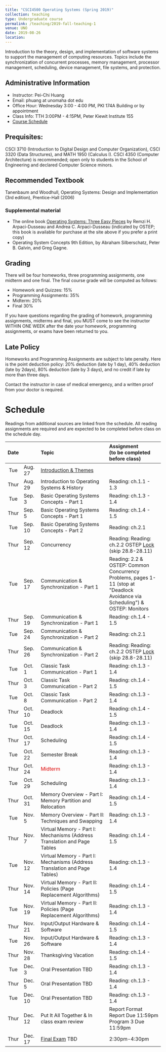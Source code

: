 ```yaml
---
title: "CSCI4500 Operating Systems (Spring 2019)"
collection: teaching
type: Undergraduate course
permalink: /teaching/2019-fall-teaching-1
venue: UNO
date: 2019-08-26
location: 
---
```


Introduction to the theory, design, and implementation of software systems to support the management of computing resources. Topics include the synchronization of concurrent processes, memory management, processor management, scheduling, device management, file systems, and protection.

## Administrative Information
* Instructor: Pei-Chi Huang
* Email: phuang at unomaha dot edu
* Office Hour: Wednesday 3:00 - 4:00 PM, PKI 174A Building or by appointment
* Class Info: TTH 3:00PM - 4:15PM, Peter Kiewit Institute 155
* [Course Schedule](#schedule)      

## Prequisites:	
CSCI 3710 (Introduction to Digital Design and Computer Organization), CSCI 3320 (Data Structures), and MATH 1950 (Calculus I). CSCI 4350 (Computer Architecture) is recommended; open only to students in the School of Engineering and declared Computer Science minors.

## Recommended Textbook
Tanenbaum and Woodhull, Operating Systems: Design and Implementation (3rd edition), Prentice-Hall (2006)

### Supplemental material
* The online book [Operating Systems: Three Easy Pieces](http://pages.cs.wisc.edu/~remzi/OSTEP/) by Remzi H. Arpaci-Dusseau and Andrea C. Arpaci-Dusseau (indicated by OSTEP; this book is available for purchase at the site above if you prefer a print copy)
* Operating System Concepts 9th Edition, by Abraham Silberschatz, Peter B. Galvin, and Greg Gagne.

## Grading
There will be four homeworks, three programming assignments, one midterm and one final.
The final course grade will be computed as follows:

* Homework and Quizzes: 15%
* Programming Assignments: 35%
* Midterm: 20%
* Final 30%

If you have questions regarding the grading of homework, programming assignments, midterms and final, you MUST come to see the instructor WITHIN ONE WEEK after the date your homework, programming assignments, or exams have been returned to you.

## Late Policy
Homeworks and Programming Assignments are subject to late penalty. Here is the point deduction policy: 20% deduction (late by 1 day), 40% deduction (late by 2days), 80% deduction (late by 3 days), and no credit if late by more than three days. 

Contact the instructor in case of medical emergency, and a written proof from your doctor is required.


# Schedule 
Readings from additional sources are linked from the schedule. All reading assignments are required and are expected to be completed before class on the schedule day.

| Date |           |               Topic                 | Assignment <br>(to be completed before class) |
|:----:|:----------|:------------------------------------|:----------------------------------------------|
| Tue  | Aug. 27   | [Introduction & Themes](https://drive.google.com/file/d/1LJZGwb4iwN0j61UWXRvGEUgvF1mr1nLa/view) |      |
| Thur | Aug. 29 | Introduction to Operating Systems & History           | Reading: ch.1.1 - 1.3 |
| Tue  | Sep. 3  | Basic Operating Systems Concepts - Part 1             | Reading: ch.1.3 - 1.4 |
| Thur | Sep. 5  | Basic Operating Systems Concepts - Part 1             | Reading: ch.1.4 - 1.5 |
| Tue  | Sep. 10 | Basic Operating Systems Concepts - Part 2             | Reading: ch.2.1       |
| Thur | Sep. 12 | Concurrency                                           | Reading: Reading: ch.2.2 OSTEP [Lock](http://pages.cs.wisc.edu/~remzi/OSTEP/threads-locks.pdf) (skip 28.8-28.11)|
| Tue  | Sep. 17 | Communication & Synchronization - Part 1              | Reading: 2.2 & OSTEP:  Common Concurrency <br> Problems, pages 1-11 (stop at "Deadlock   <br>   Avoidance via Scheduling") & OSTEP:  Monitors|
| Thur | Sep. 19 | Communication & Synchronization - Part 1              | Reading: ch.1.4 - 1.5 |
| Tue  | Sep. 24 | Communication & Synchronization - Part 2              | Reading: ch.2.1       |
| Thur | Sep. 26 | Communication & Synchronization - Part 2              | Reading: Reading: ch.2.2 OSTEP [Lock](http://) (skip 28.8-28.11)|
| Tue  | Oct. 1  | Classic Task Communication - Part 1                   | Reading: ch.1.3 - 1.4 |
| Thur | Oct. 3  | Classic Task Communication - Part 2                   | Reading: ch.1.4 - 1.5 |
| Tue  | Oct. 8  | Classic Task Communication - Part 2                   | Reading: ch.1.3 - 1.4 |
| Thur | Oct. 10 | Deadlock                                              | Reading: ch.1.4 - 1.5 |
| Tue  | Oct. 15 | Deadlock                                              | Reading: ch.1.3 - 1.4 |
| Thur | Oct. 17 | Scheduling                                            | Reading: ch.1.4 - 1.5 |
| Tue  | Oct. 22 | Semester Break                                        | Reading: ch.1.3 - 1.4 |
| Thur | Oct. 24 | <font color="#dd0000"> Midterm </font><br />          | Reading: ch.1.3 - 1.4 |
| Tue  | Oct. 29 | Scheduling                                            | Reading: ch.1.3 - 1.4 |
| Thur | Oct. 31 | Memory Overview - Part I: Memory Partition and Relocation                | Reading: ch.1.4 - 1.5 |
| Tue  | Nov. 5  | Memory Overview - Part II: Techniques and Swapping                       | Reading: ch.1.3 - 1.4 |
| Thur | Nov. 7  | Virtual Memory - Part I: Mechanisms (Address Translation and Page Tables | Reading: ch.1.4 - 1.5 |
| Tue  | Nov. 12 | Virtual Memory - Part I: Mechanisms (Address Translation and Page Tables)| Reading: ch.1.3 - 1.4 |
| Thur | Nov. 14 | Virtual Memory - Part II: Policies (Page Replacement Algorithms)         | Reading: ch.1.4 - 1.5 |
| Tue  | Nov. 19 | Virtual Memory - Part II: Policies (Page Replacement Algorithms)         | Reading: ch.1.3 - 1.4 |
| Thur | Nov. 21 | Input/Output Hardware & Software                      | Reading: ch.1.4 - 1.5 |
| Tue  | Nov. 26 | Input/Output Hardware & Software                      | Reading: ch.1.3 - 1.4 |
| Thur | Nov. 28 | Thanksgiving Vacation                                 | Reading: ch.1.4 - 1.5 |
| Tue  | Dec. 3  | Oral Presentation TBD                                 | Reading: ch.1.3 - 1.4 |
| Thur | Dec. 5  | Oral Presentation TBD                                 | Reading: ch.1.3 - 1.4 |
| Tue  | Dec. 10 | Oral Presentation TBD                                 | Reading: ch.1.3 - 1.4 |
| Thur | Dec. 12 | Put It All Together & In class exam review            | Report Format <br> Report Due 11:59pm <br> Program 3 Due 11:59pm |
| Thur | Dec. 17 | [Final Exam](https://www.unomaha.edu/registrar/students/after-enrollment/final-exam.php#tt) TBD | 2:30pm-4:30pm |
